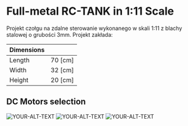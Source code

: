 # Full-metal RC-TANK in 1:11 Scale

Projekt czołgu na zdalne sterowanie wykonanego w skali 1:11 z blachy stalowej o grubości 3mm.
Projekt zakłada:

| Dimensions|      |
|--------|---------|
| Length | 70 [cm] |
| Width  | 32 [cm] |
| Height | 20 [cm] |

## DC Motors selection
<picture>
 <source media="(prefers-color-scheme: dark)" srcset="Injora540_13T_Parameters.png">
 <source media="(prefers-color-scheme: light)" srcset="Injora540_13T_Parameters.png">
 <img alt="YOUR-ALT-TEXT" src="Injora540_13T_Parameters.png">
</picture>
<picture>
 <source media="(prefers-color-scheme: dark)" srcset="DC_Motor_Selection.png">
 <source media="(prefers-color-scheme: light)" srcset="DC_Motor_Selection.png">
 <img alt="YOUR-ALT-TEXT" src="DC_Motor_Selection.png">
</picture>
<picture>
 <source media="(prefers-color-scheme: dark)" srcset="DC_Motor_Gearbox_Selection.png">
 <source media="(prefers-color-scheme: light)" srcset="DC_Motor_Gearbox_Selection.png">
 <img alt="YOUR-ALT-TEXT" src="DC_Motor_Gearbox_Selection.png">
</picture>

